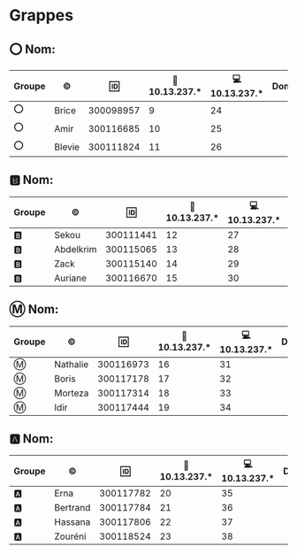 # Grappes

## :o: Nom: 

| Groupe |:copyright:|:id:  |:penguin: 10.13.237.*|:computer: 10.13.237.*| Domaine      |
|--------|-----------|------|---------------------|----------------------|--------------|
|:o:|Brice|300098957|9|24| |
|:o:|Amir|300116685|10|25| |
|:o:|Blevie|300111824|11|26| |

## :b: Nom: 

| Groupe |:copyright:|:id:  |:penguin: 10.13.237.*|:computer: 10.13.237.*| Domaine      |
|--------|-----------|------|---------------------|----------------------|--------------|
|:b:|Sekou|300111441|12|27|
|:b:|Abdelkrim|300115065|13|28|
|:b:|Zack|300115140|14|29|
|:b:|Auriane|300116670|15|30|

## :m: Nom: 

| Groupe |:copyright:|:id:  |:penguin: 10.13.237.*|:computer: 10.13.237.*| Domaine      |
|--------|-----------|------|---------------------|----------------------|--------------|
|:m:|Nathalie|300116973|16|31|
|:m:|Boris|300117178|17|32|
|:m:|Morteza|300117314|18|33|
|:m:|Idir|300117444|19|34|

## :a: Nom: 

| Groupe |:copyright:|:id:  |:penguin: 10.13.237.*|:computer: 10.13.237.*| Domaine      |
|--------|-----------|------|---------------------|----------------------|--------------|
|:a:|Erna|300117782|20|35|
|:a:|Bertrand|300117784|21|36|
|:a:|Hassana|300117806|22|37|
|:a:|Zouréni|300118524|23|38|
